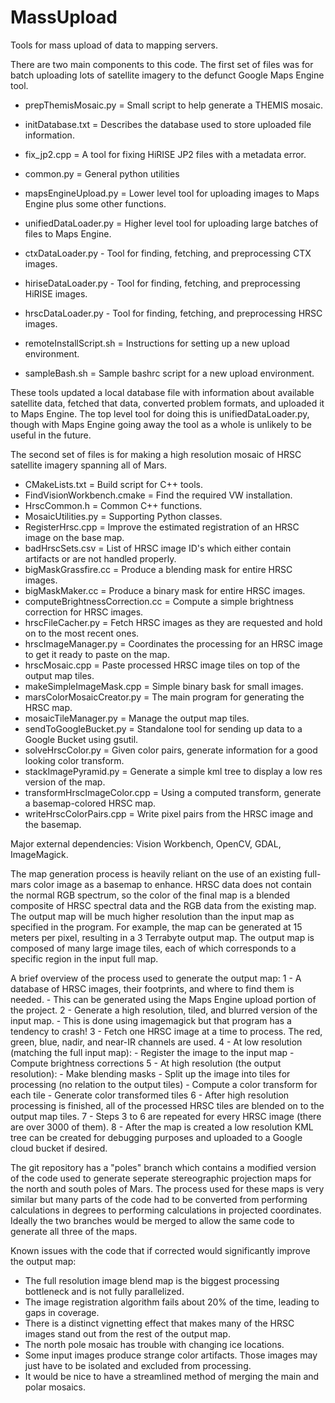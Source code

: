 MassUpload
==========

Tools for mass upload of data to mapping servers.

There are two main components to this code.  The first set of files was for batch 
uploading lots of satellite imagery to the defunct Google Maps Engine tool.

- prepThemisMosaic.py = Small script to help generate a THEMIS mosaic.
- initDatabase.txt = Describes the database used to store uploaded file information.
- fix_jp2.cpp = A tool for fixing HiRISE JP2 files with a metadata error.
- common.py = General python utilities

- mapsEngineUpload.py = Lower level tool for uploading images to Maps Engine plus some other functions.
- unifiedDataLoader.py = Higher level tool for uploading large batches of files to Maps Engine.

- ctxDataLoader.py - Tool for finding, fetching, and preprocessing CTX images.
- hiriseDataLoader.py - Tool for finding, fetching, and preprocessing HiRISE images.
- hrscDataLoader.py - Tool for finding, fetching, and preprocessing HRSC images.

- remoteInstallScript.sh = Instructions for setting up a new upload environment.
- sampleBash.sh = Sample bashrc script for a new upload environment.

These tools updated a local database file with information about available
satellite data, fetched that data, converted problem formats, and uploaded it to Maps Engine.
The top level tool for doing this is unifiedDataLoader.py, though with Maps Engine going away
the tool as a whole is unlikely to be useful in the future.



The second set of files is for making a high resolution mosaic of HRSC satellite 
imagery spanning all of Mars.

- CMakeLists.txt = Build script for C++ tools.
- FindVisionWorkbench.cmake = Find the required VW installation.
- HrscCommon.h = Common C++ functions.
- MosaicUtilities.py = Supporting Python classes.
- RegisterHrsc.cpp = Improve the estimated registration of an HRSC image on the base map.
- badHrscSets.csv = List of HRSC image ID's which either contain artifacts or are not handled properly.
- bigMaskGrassfire.cc = Produce a blending mask for entire HRSC images.
- bigMaskMaker.cc = Produce a binary mask for entire HRSC images.
- computeBrightnessCorrection.cc = Compute a simple brightness correction for HRSC images.
- hrscFileCacher.py = Fetch HRSC images as they are requested and hold on to the most recent ones.
- hrscImageManager.py = Coordinates the processing for an HRSC image to get it ready to paste on the map.
- hrscMosaic.cpp = Paste processed HRSC image tiles on top of the output map tiles.
- makeSimpleImageMask.cpp = Simple binary bask for small images.
- marsColorMosaicCreator.py = The main program for generating the HRSC map.
- mosaicTileManager.py = Manage the output map tiles.
- sendToGoogleBucket.py = Standalone tool for sending up data to a Google Bucket using gsutil.
- solveHrscColor.py = Given color pairs, generate information for a good looking color transform.
- stackImagePyramid.py = Generate a simple kml tree to display a low res version of the map.
- transformHrscImageColor.cpp = Using a computed transform, generate a basemap-colored HRSC map.
- writeHrscColorPairs.cpp = Write pixel pairs from the HRSC image and the basemap.

Major external dependencies: Vision Workbench, OpenCV, GDAL, ImageMagick.

The map generation process is heavily reliant on the use of an existing full-mars color image
as a basemap to enhance.  HRSC data does not contain the normal RGB spectrum, so the color of the
final map is a blended composite of HRSC spectral data and the RGB data from the existing map.
The output map will be much higher resolution than the input map as specified in the program.
For example, the map can be generated at 15 meters per pixel, resulting in a 3 Terrabyte output map.
The output map is composed of many large image tiles, each of which corresponds to a specific region
in the input full map.

A brief overview of the process used to generate the output map:
1 - A database of HRSC images, their footprints, and where to find them is needed.
    - This can be generated using the Maps Engine upload portion of the project.
2 - Generate a high resolution, tiled, and blurred version of the input map.
    - This is done using imagemagick but that program has a tendency to crash!
3 - Fetch one HRSC image at a time to process.  The red, green, blue, nadir, and near-IR
    channels are used.
4 - At low resolution (matching the full input map):
    - Register the image to the input map
    - Compute brightness corrections
5 - At high resolution (the output resolution):
    - Make blending masks
    - Split up the image into tiles for processing (no relation to the output tiles)
    - Compute a color transform for each tile
    - Generate color transformed tiles
6 - After high resolution processing is finished, all of the processed HRSC tiles
    are blended on to the output map tiles.
7 - Steps 3 to 6 are repeated for every HRSC image (there are over 3000 of them).
8 - After the map is created a low resolution KML tree can be created for debugging purposes
    and uploaded to a Google cloud bucket if desired.
    
The git repository has a "poles" branch which contains a modified version of the code
used to generate seperate stereographic projection maps for the north and south poles
of Mars.  The process used for these maps is very similar but many parts of the code
had to be converted from performing calculations in degrees to performing calculations
in projected coordinates.  Ideally the two branches would be merged to allow the same code
to generate all three of the maps.

Known issues with the code that if corrected would significantly improve the output map:
- The full resolution image blend map is the biggest processing bottleneck and is not fully
  parallelized.
- The image registration algorithm fails about 20% of the time, leading to gaps in coverage.
- There is a distinct vignetting effect that makes many of the HRSC images stand out from
  the rest of the output map.
- The north pole mosaic has trouble with changing ice locations.
- Some input images produce strange color artifacts.  Those images may just have to be isolated
  and excluded from processing.
- It would be nice to have a streamlined method of merging the main and polar mosaics.


